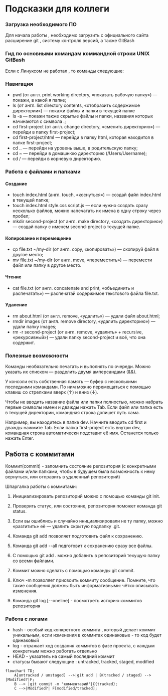 # Подсказки для коллеги


### Загрузка необходимого ПО


Для начала работы , необходимо загрузить с официального сайта расширение git , систему контроля версий, а также GitBash 


### Гид по основными командам коммандной строки UNIX GitBash


Если с Линуксом не работал , то команды следующие:


### Навигация

- pwd (от англ. print working directory, «показать рабочую папку») — покажи, в какой я папке;
- ls (от англ. list directory contents, «отобразить содержимое директории») — покажи файлы и папки в текущей папке
- ls -a — покажи также скрытые файлы и папки, названия которых начинаются с символа .;
- cd first-project (от англ. change directory, «сменить директорию») — перейди в папку first-project;
- cd first-project/html — перейди в папку html, которая находится в папке first-project;
- cd .. — перейди на уровень выше, в родительскую папку;
- cd ~ — перейди в домашнюю директорию (/Users/Username);
- cd / — перейди в корневую директорию.



### Работа с файлами и папками


#### Создание


- touch index.html (англ. touch, «коснуться») — создай файл index.html в текущей папке;
- touch index.html style.css script.js — если нужно создать сразу несколько файлов, можно напечатать их имена в одну строку через пробел;
- mkdir second-project (от англ. make directory, «создать директорию») — создай папку с именем second-project в текущей папке.

#### Копирование и перемещение
- cp file.txt ~/my-dir (от англ. copy, «копировать») — скопируй файл в другое место;
- mv file.txt ~/my-dir (от англ. move, «переместить») — перемести файл или папку в другое место.


#### Чтение
- cat file.txt (от англ. concatenate and print, «объединить и распечатать») — распечатай содержимое текстового файла file.txt.

#### Удаление
- rm about.html (от англ. remove, «удалить») — удали файл about.html;
- rmdir images (от англ. remove directory, «удалить директорию») — удали папку images;
- rm -r second-project (от англ. remove, «удалить» + recursive, «рекурсивный») — удали папку second-project и всё, что она содержит.


### Полезные возможности


Команды необязательно печатать и выполнять по очереди. Можно указать их списком — разделить двумя амперсандами (&&).


У консоли есть собственная память — буфер с несколькими последними командами. По ним можно перемещаться с помощью клавиш со стрелками вверх (↑) и вниз (↓).


Чтобы не вводить название файла или папки полностью, можно набрать первые символы имени и дважды нажать Tab. Если файл или папка есть в текущей директории, командная строка допишет путь сама.


Например, вы находитесь в папке dev. Начните вводить cd first и дважды нажмите Tab. Если папка first-project есть внутри dev, командная строка автоматически подставит её имя. Останется только нажать Enter.

## Работа с коммитами


Коммит(commit) - запомнить состояние репозитория (с конкретными файлами и/или папками, чтобы в будущем была возможность к нему вернуться, или отправить в удаленный репозиторий)


Шпаргалка работы с коммитами:


1. Инициализировать репозиторий можно с помощью команды git init.


2. Проверить статус, или состояние, репозитория поможет команда git status.


3. Если вы ошиблись и случайно инициализировали не ту папку, можно «разгитить» её — удалить скрытую подпапку .git.


4. Команда git add позволяет подготовить файл к сохранению.


5. Команда git add --all подготовит к сохранению сразу все файлы.


6. С помощью git add . можно добавить в репозиторий текущую папку со всеми файлами.


7. Коммит можно сделать с помощью команды git commit.


8. Ключ -m позволяет присвоить коммиту сообщение. Помните, что такие сообщения должны быть информативными: чётко описывать изменения.


9. Команда git log [--oneline] - посмотреть историю коммитов репозитория


### Работа с логами
- hash - особый код конкретного коммита , который делает коммит уникальным, если изменения в коммитах одинаковые - то код будет одинаковый
- log - отражает ход создания коммитов в фазе проекта, с каждым конкретным можно работать отдельно
- HEAD - указатель на самый последний коммит
- статусы бывают следующие : untracked, tracked, staged, modified

```mermaid
flowchart TD;
    A[untracked / unstaged] -->|git add | B(tracked / staged) --> |Modified?|F;
    B --> |git commit -m 'комментарий'|C{tracked};
    C -->|Modified?| F[modified/tracked];
```

